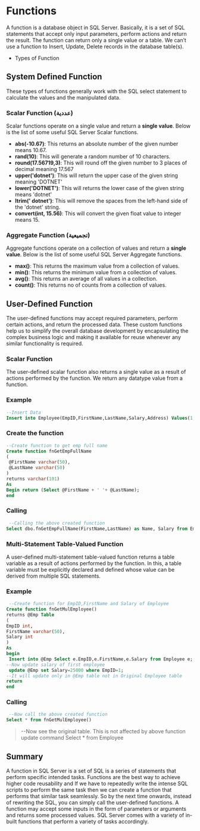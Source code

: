 # Functions

A function is a database object in SQL Server. Basically, it is a set of SQL statements that accept only input parameters, perform actions and return the result. The function can return only a single value or a table. We can’t use a function to Insert, Update, Delete records in the database table(s).

- Types of Function

## System Defined Function

These types of functions generally work with the SQL select statement to calculate the values and the manipulated data.

### Scalar Function (عددية)
Scalar functions operate on a single value and return a **single value**. Below is the list of some useful SQL Server Scalar functions.

- **abs(-10.67)**:	        This returns an absolute number of the given number means 10.67.
- **rand(10)**:	            This will generate a random number of 10 characters.
- **round(17.56719,3)**:	This will round off the given number to 3 places of decimal meaning 17.567
- **upper('dotnet')**:	    This will return the upper case of the given string meaning 'DOTNET'
- **lower('DOTNET')**:	    This will returns the lower case of the given string means 'dotnet'
- **ltrim(' dotnet')**:	    This will remove the spaces from the left-hand side of the 'dotnet' string.
- **convert(int, 15.56)**:	This will convert the given float value to integer means 15.

### Aggregate Function (تجميعية)
Aggregate functions operate on a collection of values and return a **single value**. Below is the list of some useful SQL Server Aggregate functions.

- **max()**:    This returns the maximum value from a collection of values.
- **min()**:    This returns the minimum value from a collection of values.
- **avg()**:    This returns an average of all values in a collection.
- **count()**:	This returns no of counts from a collection of values.

## User-Defined Function

The user-defined functions may accept required parameters, perform certain actions, and return the processed data. These custom functions help us to simplify the overall database development by encapsulating the complex business logic and making it available for reuse whenever any similar functionality is required.


### Scalar Function
The user-defined scalar function also returns a single value as a result of actions performed by the function. We return any datatype value from a function.

### Example 

```sql
--Insert Data
Insert into Employee(EmpID,FirstName,LastName,Salary,Address) Values(1,'Mohan','Chauahn',22000,'Delhi');
```

### Create the function

```sql
--Create function to get emp full name 
Create function fnGetEmpFullName
(
 @FirstName varchar(50),
 @LastName varchar(50)
)
returns varchar(101)
As
Begin return (Select @FirstName + ' '+ @LastName);
end 
```

### Calling

```sql
 --Calling the above created function
Select dbo.fnGetEmpFullName(FirstName,LastName) as Name, Salary from Employee 
```


### Multi-Statement Table-Valued Function
A user-defined multi-statement table-valued function returns a table variable as a result of actions performed by the function. In this, a table variable must be explicitly declared and defined whose value can be derived from multiple SQL statements.

### Example

```sql
 --Create function for EmpID,FirstName and Salary of Employee
Create function fnGetMulEmployee()
returns @Emp Table
(
EmpID int, 
FirstName varchar(50),
Salary int
)
As
begin
 Insert into @Emp Select e.EmpID,e.FirstName,e.Salary from Employee e;
--Now update salary of first employee
 update @Emp set Salary=25000 where EmpID=1;
--It will update only in @Emp table not in Original Employee table
return
end 
```

### Calling

```sql
 --Now call the above created function
Select * from fnGetMulEmployee() 
```

>  --Now see the original table. This is not affected by above function update command
Select * from Employee 


## Summary

A function in SQL Server is a set of SQL is a series of statements that perform specific intended tasks. Functions are the best way to achieve higher code reusability and If we have to repeatedly write the intense SQL scripts to perform the same task then we can create a function that performs that similar task seamlessly. So by the next time onwards, instead of rewriting the SQL, you can simply call the user-defined functions. A function may accept some inputs in the form of parameters or arguments and returns some processed values. SQL Server comes with a variety of in-built functions that perform a variety of tasks accordingly.